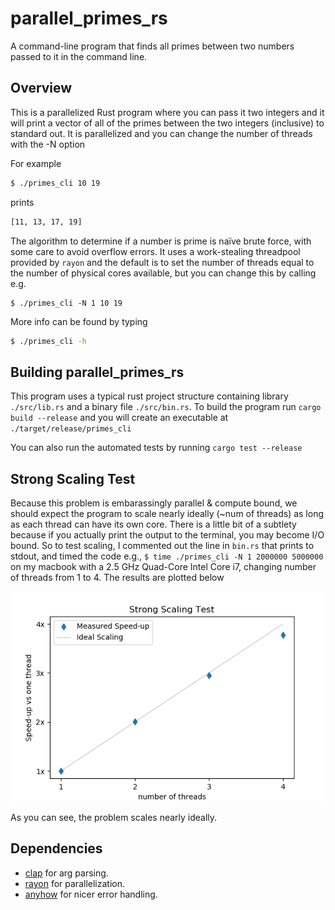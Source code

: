 # parallel_primes_rs
A command-line program that finds all primes between two numbers passed to it in the command line.

## Overview
This is a parallelized Rust program where you can pass it two integers and it will print a vector of all
of the primes between the two integers (inclusive) to standard out. It is parallelized and you can change
the number of threads with the -N option

For example
```bash
$ ./primes_cli 10 19
```
prints
```bash
[11, 13, 17, 19]
```

The algorithm to determine if a number is prime is naïve brute force, with some care to avoid overflow errors.
It uses a work-stealing threadpool provided by `rayon` and the default is to set the number of threads equal
to the number of physical cores available, but you can change this by calling e.g.

```
$ ./primes_cli -N 1 10 19
```

More info can be found by typing
```bash
$ ./primes_cli -h
```

## Building parallel_primes_rs

This program uses a typical rust project structure containing library `./src/lib.rs` and a binary file `./src/bin.rs`. To build
the program run `cargo build --release` and you will create an executable at `./target/release/primes_cli`

You can also run the automated tests by running `cargo test --release`

## Strong Scaling Test

Because this problem is embarassingly parallel & compute bound, we should expect the program to scale nearly ideally (~num of threads) as long
as each thread can have its own core. There is a little bit of a subtlety because if you actually print the output to the terminal, you may become
I/O bound. So to test scaling, I commented out the line in `bin.rs` that prints to stdout, and timed the code e.g., `$ time ./primes_cli -N 1 2000000 5000000`
on my macbook with a 2.5 GHz Quad-Core Intel Core i7, changing number of threads from 1 to 4. The results are plotted below

![Strong Scaling](scaling_info/strong_scaling.png)

As you can see, the problem scales nearly ideally.

## Dependencies
- [clap](https://docs.rs/clap/) for arg parsing.
- [rayon](https://docs.rs/rayon/) for parallelization.
- [anyhow](https://docs.rs/anyhow) for nicer error handling.
